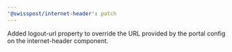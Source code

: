```yaml
---
'@swisspost/internet-header': patch
---
```


Added logout-url property to override the URL provided by the portal config on the internet-header component.
